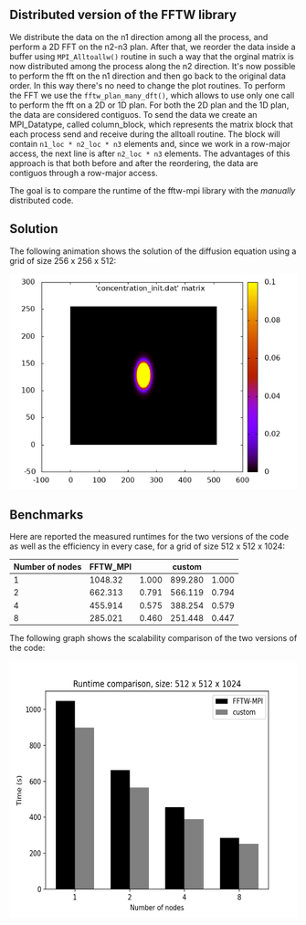 ## Distributed version of the FFTW library

We distribute the data on the n1 direction among all the process, and perform a 2D FFT on the n2-n3 plan. After that, we reorder the data inside a buffer using `MPI_Alltoallw()` routine in such a way that the orginal matrix is now distributed among the process along the n2 direction. It's now possible to perform the fft on the n1 direction and then go back to the original data order. In this way there's no need to change the plot routines.
To perform the FFT we use the `fftw_plan_many_dft()`, which allows to use only one call to perform the fft on a 2D or 1D plan. For both the 2D plan and the 1D plan, the data are considered contiguos.
To send the data we create an MPI_Datatype, called column_block, which represents the matrix block that each process send and receive during the alltoall routine. The block will contain `n1_loc * n2_loc * n3` elements and, since we work in a row-major access, the next line is after `n2_loc * n3` elements. The advantages of this approach is that both before and after the reordering, the data are contiguos through a row-major access.

The goal is to compare the runtime of the fftw-mpi library with the *manually* distributed code.

## Solution

The following animation shows the solution of the diffusion equation using a grid of size 256 x 256 x 512:

![Alt Text](animate.gif)

## Benchmarks

Here are reported the measured runtimes for the two versions of the code as well as the efficiency in every case, for a grid of size 512 x 512 x 1024:

| Number of nodes | FFTW_MPI | | custom | |
| -------------- | -------------- | -------------- | -------------- | -------------- | 
| 1 | 1048.32 | 1.000 | 899.280 | 1.000 | 
| 2 | 662.313 | 0.791 | 566.119 | 0.794 | 
| 4 | 455.914 | 0.575 | 388.254 | 0.579 | 
| 8 | 285.021 | 0.460 | 251.448 | 0.447 |


The following graph shows the scalability comparison of the two versions of the code:

<img src="Comparison_FFTW.png" alt="Image Description" width="600" height="450">



